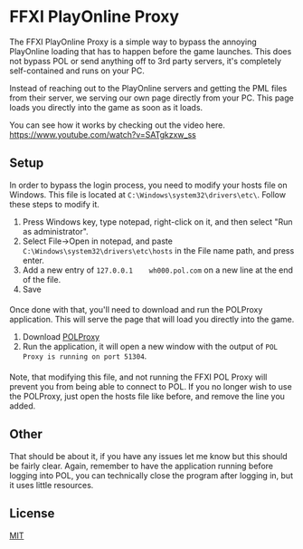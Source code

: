 
# FFXI PlayOnline Proxy

The FFXI PlayOnline Proxy is a simple way to bypass the annoying PlayOnline loading that has to happen before the game launches. This does not bypass POL or send anything off to 3rd party servers, it's completely self-contained and runs on your PC.

Instead of reaching out to the PlayOnline servers and getting the PML files from their server, we serving our own page directly from your PC. This page loads you directly into the game as soon as it loads. 

You can see how it works by checking out the video here. https://www.youtube.com/watch?v=SATgkzxw_ss


## Setup
In order to bypass the login process, you need to modify your hosts file on Windows. This file is located at `C:\Windows\system32\drivers\etc\`. Follow these steps to modify it.
    
1) Press Windows key, type notepad, right-click on it, and then select "Run as administrator".
2) Select File->Open in notepad, and paste `C:\Windows\system32\drivers\etc\hosts` in the File name path, and press enter.
3) Add a new entry of `127.0.0.1	wh000.pol.com` on a new line at the end of the file.
4) Save
####
Once done with that, you'll need to download and run the POLProxy application. This will serve the page that will load you directly into the game.

1) Download [POLProxy](https://github.com/jaku/POL-Proxy/releases/download/1.0.0/PolProxy.exe)
2) Run the application, it will open a new window with the output of `POL Proxy is running on port 51304`.
####

Note, that modifying this file, and not running the FFXI POL Proxy will prevent you from being able to connect to POL. If you no longer wish to use the POLProxy, just open the hosts file like before, and remove the line you added.


## Other

That should be about it, if you have any issues let me know but this should be fairly clear. Again, remember to have the application running before logging into POL, you can technically close the program after logging in, but it uses little resources.

## License

[MIT](https://choosealicense.com/licenses/mit/)

